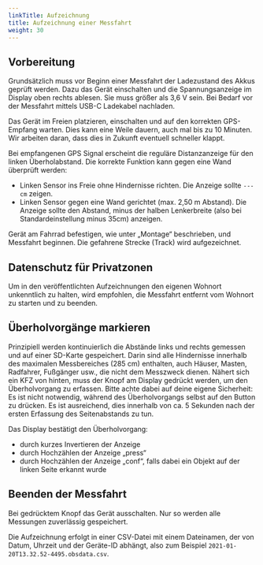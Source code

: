 ```yaml
---
linkTitle: Aufzeichnung
title: Aufzeichnung einer Messfahrt
weight: 30
---
```


## Vorbereitung

Grundsätzlich muss vor Beginn einer Messfahrt der Ladezustand des Akkus geprüft
werden. Dazu das Gerät einschalten und die Spannungsanzeige im Display oben
rechts ablesen. Sie muss größer als 3,6 V sein. Bei Bedarf vor der Messfahrt
mittels USB-C Ladekabel nachladen.
  
Das Gerät im Freien platzieren, einschalten und auf den korrekten GPS-Empfang
warten.  Dies kann eine Weile dauern, auch mal bis zu 10 Minuten. Wir arbeiten
daran, dass dies in Zukunft eventuell schneller klappt.

Bei empfangenen GPS Signal erscheint die reguläre Distanzanzeige für den linken
Überholabstand.  Die korrekte Funktion kann gegen eine Wand überprüft werden:

* Linken Sensor ins Freie ohne Hindernisse richten. Die Anzeige sollte `--- cm` zeigen.
* Linken Sensor gegen eine Wand gerichtet (max. 2,50 m Abstand). Die Anzeige
  sollte den Abstand, minus der halben Lenkerbreite (also bei
  Standardeinstellung minus 35cm) anzeigen.

Gerät am Fahrrad befestigen, wie unter „Montage“ beschrieben, und Messfahrt
beginnen.  Die gefahrene Strecke (Track) wird aufgezeichnet.

## Datenschutz für Privatzonen

Um in den veröffentlichten Aufzeichnungen den eigenen Wohnort unkenntlich zu
halten, wird empfohlen, die Messfahrt entfernt vom Wohnort zu starten und zu
beenden.

## Überholvorgänge markieren

Prinzipiell werden kontinuierlich die Abstände links und rechts gemessen und
auf einer SD-Karte gespeichert.  Darin sind alle Hindernisse innerhalb des
maximalen Messbereiches (285 cm) enthalten, auch Häuser, Masten, Radfahrer,
Fußgänger usw., die nicht dem Messzweck dienen.  Nähert sich ein KFZ von
hinten, muss der Knopf am Display gedrückt werden, um den Überholvorgang zu
erfassen. Bitte achte dabei auf deine eigene Sicherheit: Es ist nicht notwendig, 
während des Überholvorgangs selbst auf den Button zu drücken. Es ist ausreichend, 
dies innerhalb von ca. 5 Sekunden nach der ersten Erfassung des Seitenabstands zu tun. 

Das Display bestätigt den Überholvorgang:

* durch kurzes Invertieren der Anzeige
* durch Hochzählen der Anzeige „press“
* durch Hochzählen der Anzeige „conf“, falls dabei ein Objekt auf der linken Seite erkannt wurde

## Beenden der Messfahrt

Bei gedrücktem Knopf das Gerät ausschalten. Nur so werden alle Messungen zuverlässig gespeichert.

Die Aufzeichnung erfolgt in einer CSV-Datei mit einem Dateinamen, der von
Datum, Uhrzeit und der Geräte-ID abhängt, also zum Beispiel
`2021-01-20T13.32.52-4495.obsdata.csv`.
